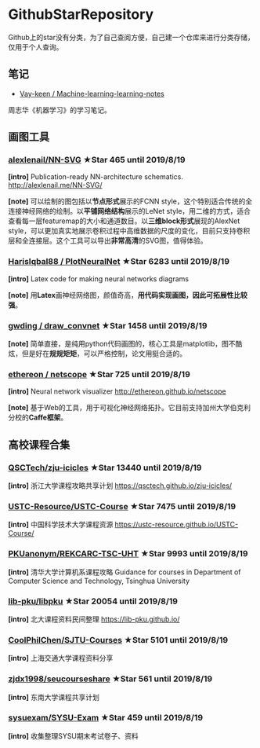 # GithubStarRepository
Github上的star没有分类，为了自己查阅方便，自己建一个仓库来进行分类存储，仅用于个人查询。


## 笔记

- [Vay-keen / Machine-learning-learning-notes](https://github.com/Vay-keen/Machine-learning-learning-notes)

周志华《机器学习》的学习笔记。


## 画图工具

###  [alexlenail/NN-SVG](https://github.com/alexlenail/NN-SVG)    **★Star 465** until 2019/8/19

**[intro]** Publication-ready NN-architecture schematics. http://alexlenail.me/NN-SVG/

**[note]** 可以绘制的图包括以**节点形式**展示的FCNN style，这个特别适合传统的全连接神经网络的绘制。以**平铺网络结构**展示的LeNet style，用二维的方式，适合查看每一层featuremap的大小和通道数目。以**三维block形式**展现的AlexNet style，可以更加真实地展示卷积过程中高维数据的尺度的变化，目前只支持卷积层和全连接层。这个工具可以导出**非常高清**的SVG图，值得体验。


###  [HarisIqbal88 / PlotNeuralNet](https://github.com/HarisIqbal88/PlotNeuralNet)  **★Star 6283** until 2019/8/19

**[intro]** Latex code for making neural networks diagrams 

**[note]** 用**Latex**画神经网络图，颜值奇高，**用代码实现画图，因此可拓展性比较强**。

###  [gwding / draw_convnet](https://github.com/gwding/draw_convnet) **★Star 1458** until 2019/8/19

**[note]** 简单直接，是纯用python代码画图的，核心工具是matplotlib，图不酷炫，但是好在**规规矩矩**，可以严格控制，论文用挺合适的。

###  [ethereon / netscope](https://github.com/ethereon/netscope) **★Star 725** until 2019/8/19

**[intro]** Neural network visualizer http://ethereon.github.io/netscope

**[note]** 基于Web的工具，用于可视化神经网络拓扑。它目前支持加州大学伯克利分校的**Caffe框架**。

## 高校课程合集

###  [QSCTech/zju-icicles](https://github.com/QSCTech/zju-icicles)  **★Star 13440** until 2019/8/19

**[intro]**  浙江大学课程攻略共享计划 https://qsctech.github.io/zju-icicles/

###  [USTC-Resource/USTC-Course](https://github.com/USTC-Resource/USTC-Course)  **★Star 7475** until 2019/8/19

**[intro]** 中国科学技术大学课程资源 https://ustc-resource.github.io/USTC-Course/

### [PKUanonym/REKCARC-TSC-UHT](https://github.com/PKUanonym/REKCARC-TSC-UHT) **★Star 9993** until 2019/8/19

**[intro]** 清华大学计算机系课程攻略 Guidance for courses in Department of Computer Science and Technology, Tsinghua University

### [lib-pku/libpku](https://github.com/lib-pku/libpku)  **★Star 20054** until 2019/8/19

**[intro]** 北大课程资料民间整理 https://lib-pku.github.io/

###  [CoolPhilChen/SJTU-Courses](https://github.com/CoolPhilChen/SJTU-Courses/)  **★Star 5101** until 2019/8/19

**[intro]** 上海交通大学课程资料分享

###  [zjdx1998/seucourseshare](https://github.com/zjdx1998/seucourseshare) **★Star 561** until 2019/8/19
**[intro]** 东南大学课程共享计划

###  [sysuexam/SYSU-Exam](https://github.com/sysuexam/SYSU-Exam) **★Star 459** until 2019/8/19

**[intro]**  收集整理SYSU期末考试卷子、资料








